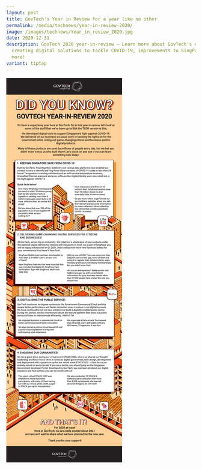 ```yaml
---
layout: post
title: GovTech's Year in Review for a year like no other
permalink: /media/technews/year-in-review-2020/
image: /images/technews/Year_in_review_2020.jpg
date: 2020-12-31
description: GovTech 2020 year-in-review — Learn more about GovTech's efforts in
  creating digital solutions to tackle COVID-19, improvements to SingPass and
  more!
variant: tiptap
---
```

![YIR2020](/images/technews/yir2020.png)
